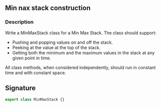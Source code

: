 ## Min nax stack construction

### Description

Write a MinMaxStack class for a Min Max Stack. The class should support:

- Pushing and popping values on and off the stack.
- Peeking at the value at the top of the stack.
- Getting both the minimum and the maximum values in the stack at any given point in time.

All class methods, when considered independently, should run in constant time and with constant space.

## Signature

```typescript
export class MinMaxStack {}
```
